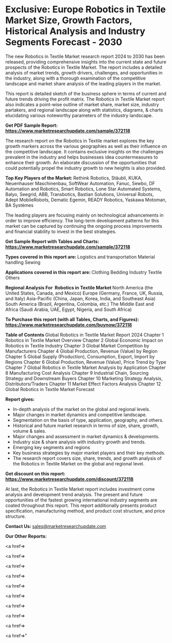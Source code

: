 # Exclusive: Europe Robotics in Textile Market Size, Growth Factors, Historical Analysis and Industry Segments Forecast - 2030

The new Robotics in Textile Market research report 2024 to 2030 has been released, providing comprehensive insights into the current state and future prospects of the Robotics in Textile Market. The report includes a detailed analysis of market trends, growth drivers, challenges, and opportunities in the industry, along with a thorough examination of the competitive landscape and market share analysis of the leading players in the market.

This report is detailed sketch of the business sphere in terms of current and future trends driving the profit matrix. The Robotics in Textile Market report also indicates a point-wise outline of market share, market size, industry partakers, and regional landscape along with statistics, diagrams, &amp; charts elucidating various noteworthy parameters of the industry landscape.

<strong><b>Get PDF Sample Report: <a href=https://www.marketresearchupdate.com/sample/372118>https://www.marketresearchupdate.com/sample/372118</a></b></strong>

The research report on the Robotics in Textile market explores the key growth markers across the various geographies as well as their influence on the competitive landscape. It contains exclusive insights on the challenges prevalent in the industry and helps businesses idea countermeasures to enhance their growth. An elaborate discussion of the opportunities that could potentially propel the industry growth to new heights is also provided.

<strong><b>Top Key Players of the Market:
</b></strong>Rethink Robotics, Stäubli, KUKA, Neuenhauser Maschinenbau, SoftWear Automation, Fanuc, Sewbo, DF Automation and Robotics, Smart Robotics, Lone Star Automated Systems, Balyo, Seegrid, ABB, Transbotics, Bastian Solutions, Universal Robots, Adept MobileRobots, Dematic Egemin, READY Robotics, Yaskawa Motoman, BA Systèmes<strong><b>
</b></strong>

The leading players are focusing mainly on technological advancements in order to improve efficiency. The long-term development patterns for this market can be captured by continuing the ongoing process improvements and financial stability to invest in the best strategies.

<strong><b>Get Sample Report with Tables and Charts: <a href=https://www.marketresearchupdate.com/sample/372118>https://www.marketresearchupdate.com/sample/372118</a></b></strong>

<strong><b>Types covered in this report are:
</b></strong>Logistics and transportation
Material handling
Sewing<strong><b>
</b></strong>

<strong><b>Applications covered in this report are:
</b></strong>Clothing
Bedding
Industry Textile
Others<strong><b>
</b></strong>

<strong><b>Regional Analysis For  Robotics in Textile Market</b></strong><strong><b>
</b></strong>North America (the United States, Canada, and Mexico)
Europe (Germany, France, UK, Russia, and Italy)
Asia-Pacific (China, Japan, Korea, India, and Southeast Asia)
South America (Brazil, Argentina, Colombia, etc.)
The Middle East and Africa (Saudi Arabia, UAE, Egypt, Nigeria, and South Africa)

<strong><b>To Purchase this report (with all Tables, Charts, and Figures): <a href=https://www.marketresearchupdate.com/buynow/372118>https://www.marketresearchupdate.com/buynow/372118</a></b></strong>

<strong><b>Table of Contents</b></strong><strong><b>
</b></strong>Global Robotics in Textile Market Report 2024
Chapter 1 Robotics in Textile Market Overview
Chapter 2 Global Economic Impact on Robotics in Textile Industry
Chapter 3 Global Market Competition by Manufacturers
Chapter 4 Global Production, Revenue (Value) by Region
Chapter 5 Global Supply (Production), Consumption, Export, Import by Regions
Chapter 6 Global Production, Revenue (Value), Price Trend by Type
Chapter 7 Global Robotics in Textile Market Analysis by Application
Chapter 8 Manufacturing Cost Analysis
Chapter 9 Industrial Chain, Sourcing Strategy and Downstream Buyers
Chapter 10 Marketing Strategy Analysis, Distributors/Traders
Chapter 11 Market Effect Factors Analysis
Chapter 12 Global Robotics in Textile Market Forecast

<strong><b>Report gives:</b></strong>

- In-depth analysis of the market on the global and regional levels.
- Major changes in market dynamics and competitive landscape.
- Segmentation on the basis of type, application, geography, and others.
- Historical and future market research in terms of size, share, growth, volume &amp; sales.
- Major changes and assessment in market dynamics &amp; developments.
- Industry size &amp; share analysis with industry growth and trends.
- Emerging key segments and regions
- Key business strategies by major market players and their key methods.
- The research report covers size, share, trends, and growth analysis of the Robotics in Textile Market on the global and regional level.

<strong><b>Get discount on this report: <a href=https://www.marketresearchupdate.com/discount/372118>https://www.marketresearchupdate.com/discount/372118</a></b></strong>

At last, the Robotics in Textile Market report includes investment come analysis and development trend analysis. The present and future opportunities of the fastest growing international industry segments are coated throughout this report. This report additionally presents product specification, manufacturing method, and product cost structure, and price structure.

<strong><b>Contact Us:
</b></strong>sales@marketresearchupdate.com

<strong>Our Other Reports:</strong>

<a href=></a>

<a href=></a>

<a href=></a>

<a href=></a>

<a href=></a>

<a href=></a>

<a href=></a>

<a href=></a>

<a href=></a>

<a href=></a>"
